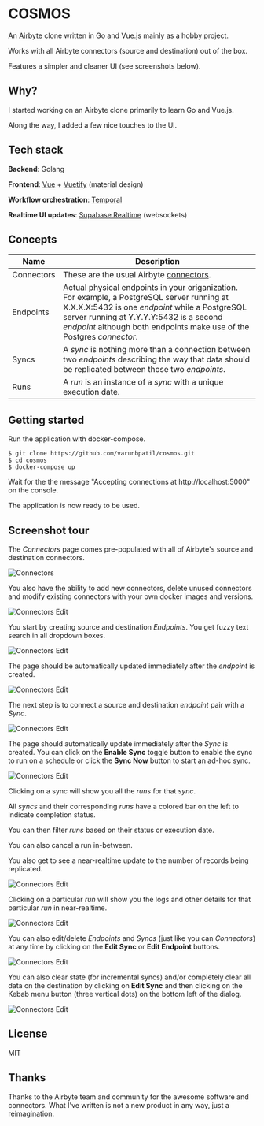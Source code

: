 # COSMOS

An [Airbyte](https://github.com/airbytehq/airbyte) clone written in Go and Vue.js mainly as a hobby project.

Works with all Airbyte connectors (source and destination) out of the box.

Features a simpler and cleaner UI (see screenshots below).

## Why?

I started working on an Airbyte clone primarily to learn Go and Vue.js.

Along the way, I added a few nice touches to the UI.

## Tech stack

**Backend**: Golang

**Frontend**: [Vue](https://vuejs.org/) + [Vuetify](https://vuetifyjs.com/en/) (material design)

**Workflow orchestration**: [Temporal](https://temporal.io/)

**Realtime UI updates**: [Supabase Realtime](https://github.com/supabase/realtime) (websockets)

## Concepts

| Name       | Description                                                                                                                                                                                                                                                        |
| ----       | -----------                                                                                                                                                                                                                                                        |
| Connectors | These are the usual Airbyte [connectors](https://docs.airbyte.io/integrations).                                                                                                                                                                                    |
| Endpoints  | Actual physical endpoints in your origanization. For example, a PostgreSQL server running at X.X.X.X:5432 is one *endpoint* while a PostgreSQL server running at Y.Y.Y.Y:5432 is a second *endpoint* although both endpoints make use of the Postgres *connector*. |
| Syncs      | A *sync* is nothing more than a connection between two *endpoints* describing the way that data should be replicated between those two *endpoints*.                                                                                                                |
| Runs       | A *run* is an instance of a *sync* with a unique execution date.                                                                                                                                                                                                   |

## Getting started

Run the application with docker-compose.

    $ git clone https://github.com/varunbpatil/cosmos.git
    $ cd cosmos
    $ docker-compose up

Wait for the the message "Accepting connections at http://localhost:5000" on the console.

The application is now ready to be used.

## Screenshot tour

The *Connectors* page comes pre-populated with all of Airbyte's source and destination connectors.

![Connectors](images/connectors.png)

You also have the ability to add new connectors, delete unused connectors and
modify existing connectors with your own docker images and versions.

![Connectors Edit](images/connectors_edit.png)

You start by creating source and destination *Endpoints*. You get fuzzy text
search in all dropdown boxes.

![Connectors Edit](images/endpoints_create.png)

The page should be automatically updated immediately after the *endpoint* is created.

![Connectors Edit](images/endpoints.png)

The next step is to connect a source and destination *endpoint* pair with a *Sync*.

![Connectors Edit](images/syncs_create.png)

The page should automatically update immediately after the *Sync* is created. You can
click on the **Enable Sync** toggle button to enable the sync to run on a schedule or
click the **Sync Now** button to start an ad-hoc sync.

![Connectors Edit](images/syncs.png)

Clicking on a sync will show you all the *runs* for that *sync*.

All *syncs* and their corresponding *runs* have a colored bar on the left to indicate completion status.

You can then filter *runs* based on their status or execution date.

You can also cancel a run in-between.

You also get to see a near-realtime update to the number of records being replicated.

![Connectors Edit](images/runs.png)

Clicking on a particular *run* will show you the logs and other details for
that particular *run* in near-realtime.

![Connectors Edit](images/logs.png)

You can also edit/delete *Endpoints* and *Syncs* (just like you can
*Connectors*) at any time by clicking on the **Edit Sync** or **Edit Endpoint**
buttons.

![Connectors Edit](images/syncs_edit.png)

You can also clear state (for incremental syncs) and/or completely clear all
data on the destination by clicking on **Edit Sync** and then clicking on the
Kebab menu button (three vertical dots) on the bottom left of the dialog.

![Connectors Edit](images/clear_state.png)

## License
MIT

## Thanks
Thanks to the Airbyte team and community for the awesome software and
connectors. What I've written is not a new product in any way, just a
reimagination.

